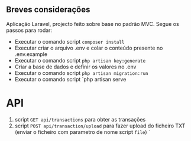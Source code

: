 
## Breves considerações

Aplicação Laravel, projecto feito sobre base no padrão MVC. Segue os passos para rodar:

- Executar o comando  script `composer install`
- Executar criar o arquivo .env e colar o conteúdo presente no .env.example
- Executar o comando  script `php artisan key:generate`
- Criar a base de dados e definir os valores no .env
- Executar o comando  script `php artisan migration:run`
- Executar o comando  script `php artisan serve

# API

1. script `GET api/transactions` para obter as transações 
1. script `POST api/transaction/upload` para fazer upload do ficheiro TXT (enviar o ficheiro com parametro de nome script `file`) `